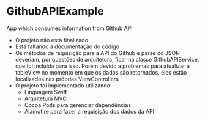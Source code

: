 # GithubAPIExample
App which consumes information from Github API

- O projeto não está finalizado
- Está faltando a documentação do código
- Os métodos de requisição para a API do Github e parse do JSON deveriam, por questões de arquitetura, ficar na classe GithubAPIService,
que foi incluída para isso. Porém devido a problemas para atualizar a tableView no momento em que os dados são retornados, eles estão 
localizados nas próprias ViewControllers
- O projeto foi implementado utilizando: 
  - Linguagem Swift 
  - Arquitetura MVC 
  - Cocoa Pods para gerenciar dependências
  - Alamofire para fazer a requisição dos dados da API
